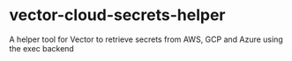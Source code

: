 # vector-cloud-secrets-helper
A helper tool for Vector to retrieve secrets from AWS, GCP and Azure using the exec backend
